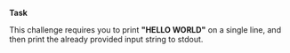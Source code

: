 **Task**

This challenge requires you to print **"HELLO WORLD"** on a single line, and then print the already provided input string to stdout.
